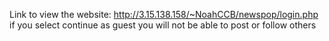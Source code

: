 Link to view the website: http://3.15.138.158/~NoahCCB/newspop/login.php
if you select continue as guest you will not be able to post or follow others
